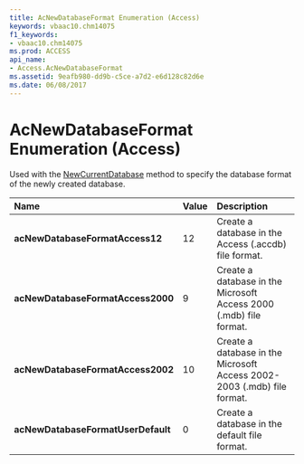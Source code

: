 ```yaml
---
title: AcNewDatabaseFormat Enumeration (Access)
keywords: vbaac10.chm14075
f1_keywords:
- vbaac10.chm14075
ms.prod: ACCESS
api_name:
- Access.AcNewDatabaseFormat
ms.assetid: 9eafb980-dd9b-c5ce-a7d2-e6d128c82d6e
ms.date: 06/08/2017
---
```



# AcNewDatabaseFormat Enumeration (Access)

Used with the [NewCurrentDatabase](application-newcurrentdatabase-method-access.md) method to specify the database format of the newly created database.



|**Name**|**Value**|**Description**|
|:-----|:-----|:-----|
|**acNewDatabaseFormatAccess12**|12|Create a database in the Access (.accdb) file format.|
|**acNewDatabaseFormatAccess2000**|9|Create a database in the Microsoft Access 2000 (.mdb) file format.|
|**acNewDatabaseFormatAccess2002**|10|Create a database in the Microsoft Access 2002-2003 (.mdb) file format.|
|**acNewDatabaseFormatUserDefault**|0|Create a database in the default file format.|

